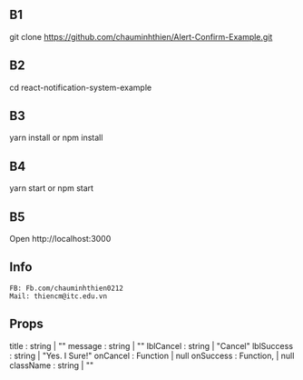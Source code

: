 
## B1

  git clone https://github.com/chauminhthien/Alert-Confirm-Example.git

## B2
  cd react-notification-system-example

## B3
  yarn install or npm install

## B4
  yarn start or npm start

## B5
  Open http://localhost:3000
## Info
	FB: Fb.com/chauminhthien0212
	Mail: thiencm@itc.edu.vn

## Props 
  title       : string      | ""
  message     : string      | ""
  lblCancel   : string      | "Cancel"
  lblSuccess  : string      | "Yes. I Sure!"
  onCancel    : Function    | null
  onSuccess   : Function,   | null
  className   : string      | ""
  